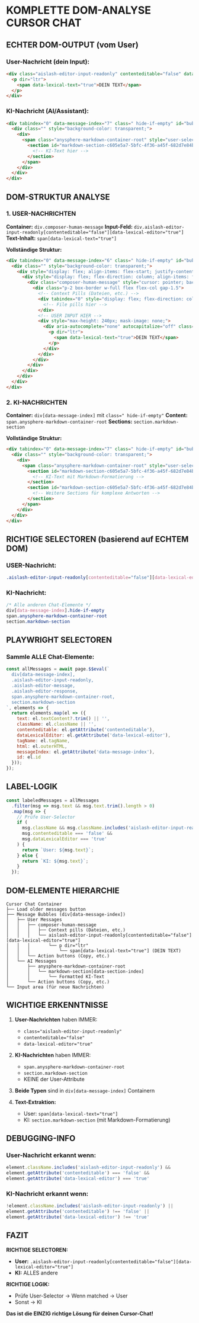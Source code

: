# KOMPLETTE DOM-ANALYSE CURSOR CHAT

## ECHTER DOM-OUTPUT (vom User)

### User-Nachricht (dein Input):
```html
<div class="aislash-editor-input-readonly" contenteditable="false" data-lexical-editor="true">
  <p dir="ltr">
    <span data-lexical-text="true">DEIN TEXT</span>
  </p>
</div>
```

### KI-Nachricht (AI/Assistant):
```html
<div tabindex="0" data-message-index="7" class=" hide-if-empty" id="bubble-682d7e84b828">
  <div class="" style="background-color: transparent;">
    <div>
      <span class="anysphere-markdown-container-root" style="user-select: text; font-size: 1em; line-height: 1.5;">
        <section id="markdown-section-c605e5a7-5bfc-4f36-a45f-682d7e84b828-0" class="markdown-section" data-markdown-raw="" data-section-index="0">
          <!-- KI-Text hier -->
        </section>
      </span>
    </div>
  </div>
</div>
```

## DOM-STRUKTUR ANALYSE

### 1. USER-NACHRICHTEN
**Container:** `div.composer-human-message`
**Input-Feld:** `div.aislash-editor-input-readonly[contenteditable="false"][data-lexical-editor="true"]`
**Text-Inhalt:** `span[data-lexical-text="true"]`

**Vollständige Struktur:**
```html
<div tabindex="0" data-message-index="6" class=" hide-if-empty" id="bubble-0ed6e38299ed">
  <div class="" style="background-color: transparent;">
    <div style="display: flex; align-items: flex-start; justify-content: flex-end; gap: 8px; width: 100%;">
      <div style="display: flex; flex-direction: column; align-items: flex-end; width: 100%;">
        <div class="composer-human-message" style="cursor: pointer; background-color: var(--vscode-input-background); outline: none;">
          <div class="p-2 box-border w-full flex flex-col gap-1.5">
            <!-- Context Pills (Dateien, etc.) -->
            <div tabindex="0" style="display: flex; flex-direction: column; gap: 4px; outline: none; overflow: hidden; color: var(--vscode-input-placeholderForeground);">
              <!-- File pills hier -->
            </div>
            <!-- USER INPUT HIER -->
            <div style="max-height: 240px; mask-image: none;">
              <div aria-autocomplete="none" autocapitalize="off" class="aislash-editor-input-readonly" contenteditable="false" spellcheck="false" data-lexical-editor="true" style="resize: none; grid-area: 1 / 1 / 1 / 1; overflow: hidden; line-height: 1.5; font-family: inherit; font-size: 12px; color: var(--vscode-input-foreground); background-color: transparent; display: block; outline: none; scrollbar-width: none; box-sizing: border-box; border: none; overflow-wrap: break-word; word-break: break-word; padding: 0px; user-select: text; white-space: pre-wrap;">
                <p dir="ltr">
                  <span data-lexical-text="true">DEIN TEXT</span>
                </p>
              </div>
            </div>
          </div>
        </div>
      </div>
    </div>
  </div>
</div>
```

### 2. KI-NACHRICHTEN
**Container:** `div[data-message-index]` mit `class=" hide-if-empty"`
**Content:** `span.anysphere-markdown-container-root`
**Sections:** `section.markdown-section`

**Vollständige Struktur:**
```html
<div tabindex="0" data-message-index="7" class=" hide-if-empty" id="bubble-682d7e84b828" style="display: block; outline: none; padding: 0.4rem 18px; opacity: 1; position: relative;">
  <div class="" style="background-color: transparent;">
    <div>
      <span class="anysphere-markdown-container-root" style="user-select: text; font-size: 1em; line-height: 1.5;">
        <section id="markdown-section-c605e5a7-5bfc-4f36-a45f-682d7e84b828-0" class="markdown-section" data-markdown-raw="" data-section-index="0">
          <!-- KI-Text mit Markdown-Formatierung -->
        </section>
        <section id="markdown-section-c605e5a7-5bfc-4f36-a45f-682d7e84b828-1" class="markdown-section" data-markdown-raw="" data-section-index="1">
          <!-- Weitere Sections für komplexe Antworten -->
        </section>
      </span>
    </div>
  </div>
</div>
```

## RICHTIGE SELECTOREN (basierend auf ECHTEM DOM)

### USER-Nachricht:
```css
.aislash-editor-input-readonly[contenteditable="false"][data-lexical-editor="true"]
```

### KI-Nachricht:
```css
/* Alle anderen Chat-Elemente */
div[data-message-index].hide-if-empty
span.anysphere-markdown-container-root
section.markdown-section
```

## PLAYWRIGHT SELECTOREN

### Sammle ALLE Chat-Elemente:
```javascript
const allMessages = await page.$$eval(`
  div[data-message-index], 
  .aislash-editor-input-readonly, 
  .aislash-editor-message, 
  .aislash-editor-response, 
  span.anysphere-markdown-container-root,
  section.markdown-section
`, elements => {
  return elements.map(el => ({
    text: el.textContent?.trim() || '',
    className: el.className || '',
    contenteditable: el.getAttribute('contenteditable'),
    dataLexicalEditor: el.getAttribute('data-lexical-editor'),
    tagName: el.tagName,
    html: el.outerHTML,
    messageIndex: el.getAttribute('data-message-index'),
    id: el.id
  }));
});
```

## LABEL-LOGIK

```javascript
const labeledMessages = allMessages
  .filter(msg => msg.text && msg.text.trim().length > 0)
  .map(msg => {
    // Prüfe User-Selector
    if (
      msg.className && msg.className.includes('aislash-editor-input-readonly') &&
      msg.contenteditable === 'false' &&
      msg.dataLexicalEditor === 'true'
    ) {
      return `User: ${msg.text}`;
    } else {
      return `KI: ${msg.text}`;
    }
  });
```

## DOM-ELEMENTE HIERARCHIE

```
Cursor Chat Container
├── Load older messages button
├── Message Bubbles (div[data-message-index])
│   ├── User Messages
│   │   ├── composer-human-message
│   │   │   ├── Context pills (Dateien, etc.)
│   │   │   └── aislash-editor-input-readonly[contenteditable="false"][data-lexical-editor="true"]
│   │   │       └── p dir="ltr"
│   │   │           └── span[data-lexical-text="true"] (DEIN TEXT)
│   │   └── Action buttons (Copy, etc.)
│   └── AI Messages
│       ├── anysphere-markdown-container-root
│       │   └── markdown-section[data-section-index]
│       │       └── Formatted KI-Text
│       └── Action buttons (Copy, etc.)
└── Input area (für neue Nachrichten)
```

## WICHTIGE ERKENNTNISSE

1. **User-Nachrichten** haben IMMER:
   - `class="aislash-editor-input-readonly"`
   - `contenteditable="false"`
   - `data-lexical-editor="true"`

2. **KI-Nachrichten** haben IMMER:
   - `span.anysphere-markdown-container-root`
   - `section.markdown-section`
   - KEINE der User-Attribute

3. **Beide Typen** sind in `div[data-message-index]` Containern

4. **Text-Extraktion:**
   - User: `span[data-lexical-text="true"]`
   - KI: `section.markdown-section` (mit Markdown-Formatierung)

## DEBUGGING-INFO

### User-Nachricht erkannt wenn:
```javascript
element.className.includes('aislash-editor-input-readonly') &&
element.getAttribute('contenteditable') === 'false' &&
element.getAttribute('data-lexical-editor') === 'true'
```

### KI-Nachricht erkannt wenn:
```javascript
!element.className.includes('aislash-editor-input-readonly') ||
element.getAttribute('contenteditable') !== 'false' ||
element.getAttribute('data-lexical-editor') !== 'true'
```

## FAZIT

**RICHTIGE SELECTOREN:**
- **User:** `.aislash-editor-input-readonly[contenteditable="false"][data-lexical-editor="true"]`
- **KI:** ALLES andere

**RICHTIGE LOGIK:**
- Prüfe User-Selector → Wenn matched → User
- Sonst → KI

**Das ist die EINZIG richtige Lösung für deinen Cursor-Chat!**